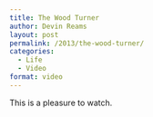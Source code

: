 ```yaml
---
title: The Wood Turner
author: Devin Reams
layout: post
permalink: /2013/the-wood-turner/
categories:
  - Life
  - Video
format: video
---
```

This is a pleasure to watch.